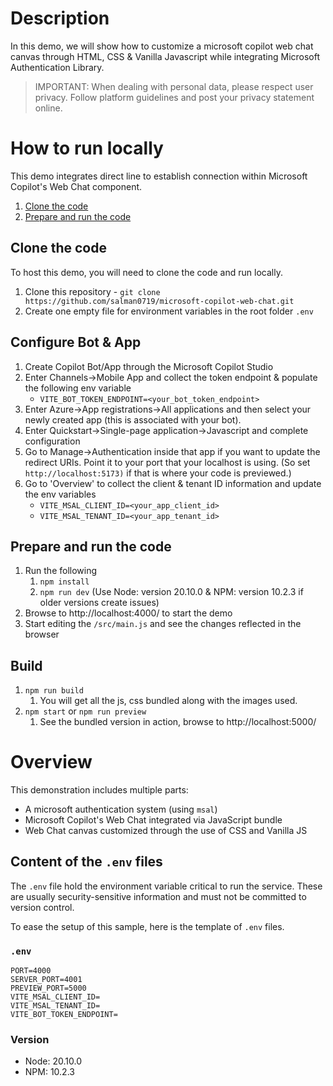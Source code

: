 # Description

In this demo, we will show how to customize a microsoft copilot web chat canvas through HTML, CSS & Vanilla Javascript while integrating Microsoft Authentication Library. 

> IMPORTANT: When dealing with personal data, please respect user privacy. Follow platform guidelines and post your privacy statement online.

# How to run locally

This demo integrates direct line to establish connection within Microsoft Copilot's Web Chat component.

1. [Clone the code](#clone-the-code)
1. [Prepare and run the code](#prepare-and-run-the-code)

## Clone the code

To host this demo, you will need to clone the code and run locally.

1. Clone this repository - `git clone https://github.com/salman0719/microsoft-copilot-web-chat.git`
1. Create one empty file for environment variables in the root folder `.env`


## Configure Bot & App
1. Create Copilot Bot/App through the Microsoft Copilot Studio
2. Enter Channels->Mobile App and collect the token endpoint & populate the following env variable
      -  `VITE_BOT_TOKEN_ENDPOINT=<your_bot_token_endpoint>`
3. Enter Azure->App registrations->All applications and then select your newly created app (this is associated with your bot).
4. Enter Quickstart->Single-page application->Javascript and complete configuration
5. Go to Manage->Authentication inside that app if you want to update the redirect URIs. Point it to your port that your localhost is using. (So set `http://localhost:5173)` if that is where your code is previewed.)
6. Go to 'Overview' to collect the client & tenant ID information and update the env variables
      -  `VITE_MSAL_CLIENT_ID=<your_app_client_id>`
      -  `VITE_MSAL_TENANT_ID=<your_app_tenant_id>`

## Prepare and run the code

1. Run the following
   1. `npm install`
   1. `npm run dev` (Use Node: version 20.10.0 & NPM: version 10.2.3 if older versions create issues)
1. Browse to http://localhost:4000/ to start the demo
1. Start editing the `/src/main.js` and see the changes reflected in the browser

## Build

1. `npm run build` 
   1. You will get all the js, css bundled along with the images used.
2. `npm start` or `npm run preview`
   1. See the bundled version in action, browse to http://localhost:5000/

# Overview

This demonstration includes multiple parts:

-  A microsoft authentication system (using `msal`)
-  Microsoft Copilot's Web Chat integrated via JavaScript bundle
-  Web Chat canvas customized through the use of CSS and Vanilla JS


## Content of the `.env` files

The `.env` file hold the environment variable critical to run the service. These are usually security-sensitive information and must not be committed to version control.

To ease the setup of this sample, here is the template of `.env` files.

### `.env`

```
PORT=4000
SERVER_PORT=4001
PREVIEW_PORT=5000
VITE_MSAL_CLIENT_ID=
VITE_MSAL_TENANT_ID=
VITE_BOT_TOKEN_ENDPOINT=
```

### Version
- Node: 20.10.0
- NPM: 10.2.3
